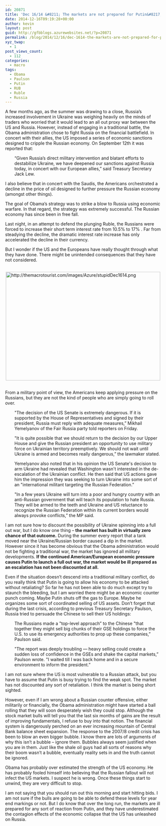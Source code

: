 ```yaml
---
id: 20871
title: 'Dec 16/14 &#8211; The markets are not prepared for Putin&#8217;s retaliation'
date: 2014-12-16T09:19:28+00:00
author: kevin
layout: post
guid: http://gfbblogs.azurewebsites.net/?p=20871
permalink: /blog/2014/12/16/dec-1614-the-markets-are-not-prepared-for-putins-retaliation/
xyz_twap:
  - 1
post_views_count:
  - 112
categories:
  - macro
tags:
  - Obama
  - Paulson
  - Putin
  - RUB
  - Ruble
  - Russia
---
```

A few months ago, as the summer was drawing to a close, Russia&#8217;s increased involvement in Ukraine was weighing heavily on the minds of traders who worried that it would lead to an all out proxy war between the US and Russia. However, instead of engaging in a traditional battle, the Obama administration chose to fight Russia on the financial battlefield. In concert with their allies, the US imposed a series of economic sanctions designed to cripple the Russian economy. On September 12th it was reported that:

<p style="padding-left: 30px;">
  &#8220;Given Russia&#8217;s direct military intervention and blatant efforts to destabilize Ukraine, we have deepened our sanctions against Russia today, in concert with our European allies,&#8221; said Treasury Secretary Jack Lew.
</p>

I also believe that in concert with the Saudis, the Americans orchestrated a decline in the price of oil designed to further pressure the Russian economy (amongst other things). 

The goal of Obama&#8217;s strategy was to strike a blow to Russia using economic warfare. In that regard, the strategy was extremely successful. The Russian economy has since been in free fall. 

Last night, in an attempt to defend the plunging Ruble, the Russians were forced to increase their short term interest rate from 10.5% to 17% . Far from steadying the decline, the dramatic interest rate increase has only accelerated the decline in their currency.

But I wonder if the US and the Europeans have really thought through what they have done. There might be unintended consequences that they have not considered.


  <img src="http://themacrotourist.com/images/Azure/stupidDec1614.png" style="margin:30px auto;display:block;" alt="http://themacrotourist.com/images/Azure/stupidDec1614.png" width="500" height="350">

From a military point of view, the Americans keep applying pressure on the Russians, but they are not the kind of people who are simply going to roll over. 

<p style="padding-left: 30px;">
  "The decision of the US Senate is extremely dangerous. If it is supported by the House of Representatives and signed by their president, Russia must reply with adequate measures,” Mikhail Yemelyanov of the Fair Russia party told reporters on Friday.
</p>

<p style="padding-left: 30px;">
  "It is quite possible that we should return to the decision by our Upper House and give the Russian president an opportunity to use military force on Ukrainian territory preemptively. We should not wait until Ukraine is armed and becomes really dangerous,” the lawmaker stated.
</p>

<p style="padding-left: 30px;">
  Yemelyanov also noted that in his opinion the US Senate's decision to arm Ukraine had revealed that Washington wasn't interested in the de-escalation of the Ukrainian conflict. He then said that US actions gave him the impression they was seeking to turn Ukraine into some sort of an "international militant targeting the Russian Federation.”
</p>

<p style="padding-left: 30px;">
  "In a few years Ukraine will turn into a poor and hungry country with an anti-Russian government that will teach its population to hate Russia. They will be armed to the teeth and Ukraine and US reluctance to recognize the Russian Federation within its current borders would always provoke conflicts,” the MP said.
</p>

I am not sure how to discount the possibility of Ukraine spinning into a full out war, but I do know one thing &#8211; **the market has built in virtually zero chance of that outcome.** During the summer every report that a tank moved near the Ukraine/Russian border caused a dip in the market. However since it has become obvious that the Obama administration would not be fighting a traditional war, the market has ignored all military developments. **If the continued American/European economic pressure causes Putin to launch a full out war, the market would be ill prepared as an escalation has not been discounted at all.**

Even if the situation doesn&#8217;t descend into a traditional military conflict, do you really think that Putin is going to allow his economy to be attacked without retaliating? So far he has not been able to do much except try to staunch the bleeding, but I am worried there might be an economic counter punch coming. Maybe Putin shuts off the gas to Europe. Maybe he organizes some sort of coordinated selling of US assets. Don&#8217;t forget that during the last crisis, according to previous Treasury Secretary Paulson, Russia tried to persuade the Chinese to sell their US holdings:

<p style="padding-left: 30px;">
  The Russians made a "top-level approach” to the Chinese "that together they might sell big chunks of their GSE holdings to force the U.S. to use its emergency authorities to prop up these companies,” Paulson said.
</p>

<p style="padding-left: 30px;">
  "The report was deeply troubling &#8212; heavy selling could create a sudden loss of confidence in the GSEs and shake the capital markets,” Paulson wrote. "I waited till I was back home and in a secure environment to inform the president.”
</p>

I am not sure where the US is most vulnerable to a Russian attack, but you have to assume that Putin is busy trying to find the weak spot. The market has not discounted any sort of retaliation. I think the market is being short sighted.

However, even if I am wrong about a Russian counter offensive, either militarily or financially, the Obama administration might have started a ball rolling that they will soon desperately wish they could stop. Although the stock market bulls will tell you that the last six months of gains are the result of improving fundamentals, I refuse to buy into that notion. The financial system is dangerously perched on an ever increasing mountain of Central Bank balance sheet expansion. The response to the 2007/8 credit crisis has been to blow an even bigger bubble. I know there are lots of arguments of why this isn&#8217;t a bubble &#8211; ignore them. Bubbles always seem justified when you are in them. Just like the shale oil guys had all sorts of reasons why their boom wasn&#8217;t a bubble, eventually reality sets in and the truth cannot be ignored. 

Obama has probably over estimated the strength of the US economy. He has probably fooled himself into believing that the Russian fallout will not infect the US markets. I suspect he is wrong. Once these things start to unwind, they are very difficult to stop. 

I am not saying that you should run out this morning and start hitting bids. I am not sure if the bulls are going to be able to defend these levels for year end markings or not. But I do know that over the long run, the markets are ill prepared for any sort of reaction from Putin, and they have underestimated the contagion effects of the economic collapse that the US has unleashed on Russia.